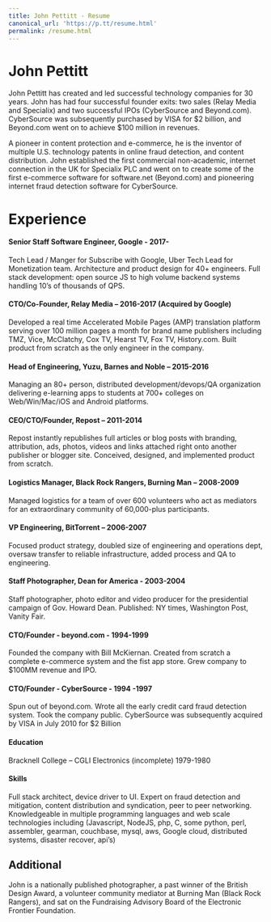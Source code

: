 ```yaml
---
title: John Pettitt - Resume
canonical_url: 'https://p.tt/resume.html'
permalink: /resume.html
---
```


# John Pettitt

John Pettitt has created and led successful technology companies for 30 years. John has had four successful founder exits: 
two sales (Relay Media and Specialix) and two successful IPOs (CyberSource and Beyond.com). CyberSource was subsequently 
purchased by VISA for $2 billion, and Beyond.com went on to achieve $100 million in revenues.

A pioneer in content protection and e-commerce, he is the inventor of multiple U.S. technology patents in online fraud detection, 
and content distribution. John established the first commercial non-academic, internet connection in the UK for Specialix PLC
and went on to create some of the first e-commerce software for software.net (Beyond.com) and pioneering internet fraud detection 
software for CyberSource.


# Experience	

#### Senior Staff Software Engineer, Google - 2017-

Tech Lead / Manger for Subscribe with Google, Uber Tech Lead for Monetization team. 
Architecture and product design for 40+ engineers. Full stack development: open source 
JS to high volume backend systems handling 10’s of thousands of QPS.  

#### CTO/Co-Founder, Relay Media – 2016-2017 (Acquired by Google)

Developed a real time Accelerated Mobile Pages (AMP) translation platform serving over 100 million 
pages a month for brand name publishers including TMZ, Vice, McClatchy, Cox TV, Hearst TV, Fox TV, 
History.com. Built product from scratch as the only engineer in the company.

#### Head of Engineering, Yuzu, Barnes and Noble – 2015-2016

Managing an 80+ person, distributed development/devops/QA organization delivering e-learning apps to 
students at 700+ colleges on Web/Win/Mac/iOS and Android platforms.


#### CEO/CTO/Founder, Repost – 2011-2014

Repost instantly republishes full articles or blog posts with branding, attribution, ads, photos, 
videos and links attached right onto another publisher or blogger site.  Conceived, designed, 
and implemented product from scratch.

#### Logistics Manager, Black Rock Rangers, Burning Man – 2008-2009

Managed logistics for a team of over 600 volunteers who act as mediators for an extraordinary community of 60,000-plus participants.  

#### VP Engineering, BitTorrent – 2006-2007

Focused product strategy, doubled size of engineering and operations dept, oversaw transfer to reliable infrastructure, added process and QA to engineering.

#### Staff Photographer, Dean for America - 2003-2004

Staff photographer, photo editor and video producer for the presidential campaign of Gov. Howard Dean.  Published: NY times, Washington Post, Vanity Fair.

#### CTO/Founder - beyond.com - 1994-1999

Founded the company with Bill McKiernan.  Created from scratch a complete e-commerce system and the fist app store. Grew company to $100MM revenue and IPO.

#### CTO/Founder - CyberSource - 1994 -1997

Spun out of beyond.com. Wrote all the early credit card fraud detection system. Took the company public. CyberSource was subsequently acquired by VISA in July 2010 for $2 Billion


#### Education	

Bracknell College – CGLI Electronics (incomplete) 1979-1980


#### Skills

Full stack architect, device driver to UI.  Expert on fraud detection and mitigation, content distribution and syndication, 
peer to peer networking. Knowledgeable in multiple programming languages and web scale technologies including (Javascript, 
NodeJS, php, C, some python, perl, assembler, gearman, couchbase, mysql, aws, Google cloud, distributed systems, disaster recover, api’s)

## Additional
John is a nationally published photographer, a past winner of the British Design Award, a volunteer community mediator 
at Burning Man (Black Rock Rangers), and sat on the Fundraising Advisory Board of the Electronic Frontier Foundation.
